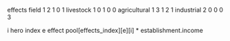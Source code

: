 effects
    field           1   2   1   0   1
    livestock       1   0   1   0   0
    agricultural    1   3   1   2   1
    industrial      2   0   0   0   3

i hero index
e effect
pool[effects_index][e][i] * establishment.income
